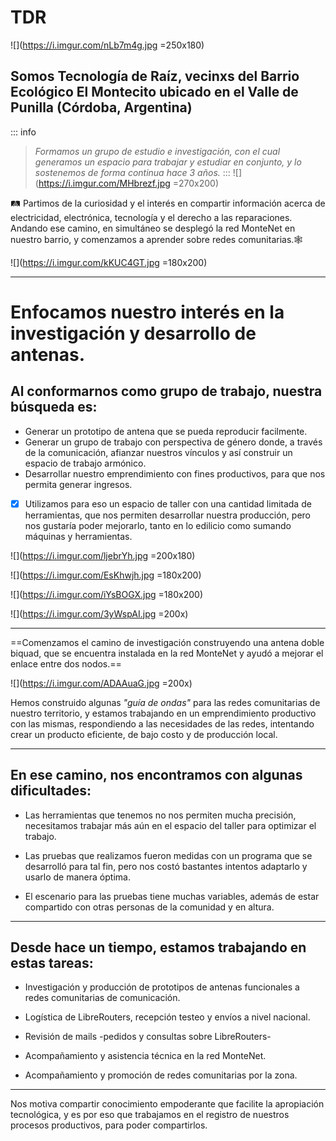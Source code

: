 #  TDR
![](https://i.imgur.com/nLb7m4g.jpg =250x180)

## Somos **Tecnología de Raíz**, vecinxs del Barrio Ecológico El Montecito ubicado en el Valle de Punilla (Córdoba, Argentina) 



::: info
> *Formamos un grupo de estudio e investigación, con el cual generamos un espacio para trabajar y estudiar en conjunto, y lo sostenemos de forma continua hace 3 años.*
:::
![](https://i.imgur.com/MHbrezf.jpg =270x200)




:railway_track: Partimos de la curiosidad y el interés en compartir información acerca de electricidad, electrónica, tecnología y el derecho a las reparaciones.
Andando ese camino, en simultáneo se desplegó la red MonteNet en nuestro barrio, y comenzamos a aprender sobre redes comunitarias.:spider_web:

![](https://i.imgur.com/kKUC4GT.jpg =180x200)


---

# Enfocamos nuestro interés en la investigación y desarrollo de antenas. 

## Al conformarnos como grupo de trabajo, nuestra búsqueda es: 
* Generar un prototipo de antena que se pueda reproducir facilmente.
* Generar un grupo de trabajo con perspectiva de género donde, a través de la comunicación, afianzar nuestros vínculos y así construir un espacio de trabajo armónico.
* Desarrollar nuestro emprendimiento con fines productivos, para que nos permita generar ingresos.
 


- [x] Utilizamos para eso un espacio de taller con una cantidad limitada de herramientas, que nos permiten desarrollar nuestra producción, pero nos gustaría poder mejorarlo, tanto en lo edilicio como sumando máquinas y herramientas.




![](https://i.imgur.com/ljebrYh.jpg =200x180)


![](https://i.imgur.com/EsKhwjh.jpg =180x200)

![](https://i.imgur.com/iYsBOGX.jpg =180x200)

![](https://i.imgur.com/3yWspAI.jpg =200x)

---
==Comenzamos el camino de investigación construyendo una antena doble biquad, que se encuentra instalada en la red MonteNet y ayudó a mejorar el enlace entre dos nodos.==

![](https://i.imgur.com/ADAAuaG.jpg =200x)


Hemos construido algunas *"guía de ondas"* para las redes comunitarias de nuestro territorio, y estamos trabajando en un emprendimiento productivo con las mismas, respondiendo a las necesidades de las redes, intentando crear un producto eficiente, de bajo costo y de producción local.





___

## En ese camino, nos encontramos con algunas dificultades:

* Las herramientas que tenemos no nos permiten mucha precisión, necesitamos trabajar más aún en el espacio del taller para optimizar el trabajo.

 * Las pruebas que realizamos fueron medidas con un programa que se desarrolló para tal fin, pero nos costó bastantes intentos adaptarlo y usarlo de manera óptima.

 * El escenario para las pruebas tiene muchas variables, además de estar compartido con otras personas de la comunidad y en altura.




---

## Desde hace un tiempo, estamos trabajando en estas tareas:

* Investigación y producción de prototipos de antenas funcionales a redes comunitarias de comunicación.

* Logística de LibreRouters, recepción testeo y envíos a nivel nacional.

*  Revisión de mails -pedidos y consultas sobre LibreRouters-
 
* Acompañamiento y asistencia técnica en la red MonteNet.
 
* Acompañamiento y promoción de redes comunitarias por la zona.
 


---
Nos motiva compartir conocimiento empoderante que facilite la apropiación tecnológica, y es por eso que trabajamos en el registro de nuestros procesos productivos, para poder compartirlos.


```
